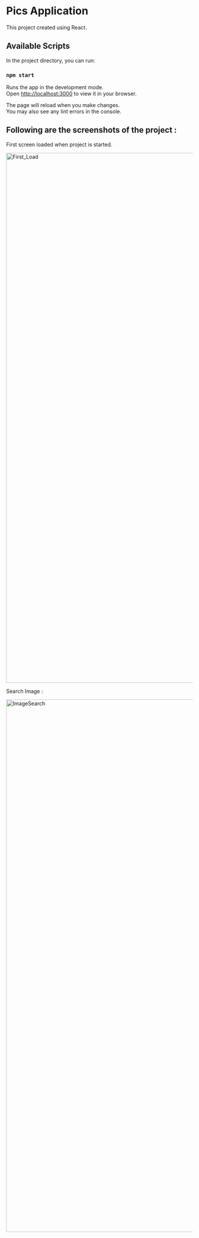 # Pics Application

This project created using React.

## Available Scripts

In the project directory, you can run:

### `npm start`

Runs the app in the development mode.\
Open [http://localhost:3000](http://localhost:3000) to view it in your browser.

The page will reload when you make changes.\
You may also see any lint errors in the console.

## Following are the screenshots of the project :
First screen loaded when project is started.

<img width="1426" alt="First_Load" src="https://user-images.githubusercontent.com/24293244/199164746-3b531fe4-0544-4c5e-942f-39f9aff16873.png">

Search Image :

<img width="1433" alt="ImageSearch" src="https://user-images.githubusercontent.com/24293244/199164843-06950eab-d4c9-473a-bcc4-dce6ca1b3af0.png">
